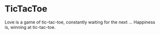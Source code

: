 # TicTacToe
Love is a game of tic-tac-toe, constantly waiting for the next ... Happiness is, winning at tic-tac-toe.
